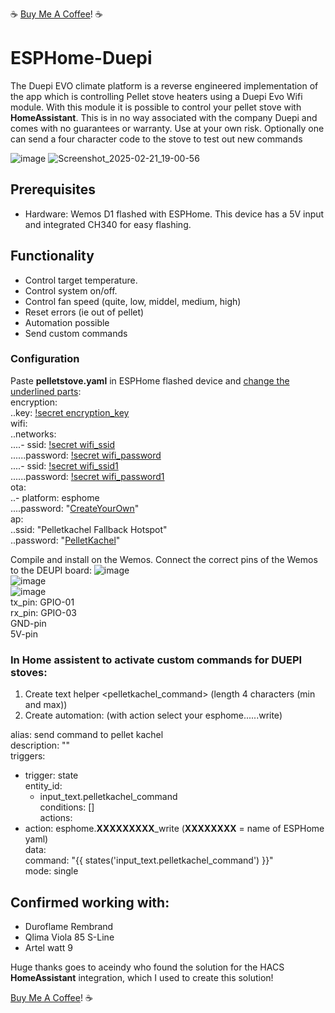 :coffee: [Buy Me A Coffee](https://buymeacoffee.com/mvroosmalen)! :coffee:
# ESPHome-Duepi
The Duepi EVO climate platform is a reverse engineered implementation of the app which is controlling Pellet stove heaters using a Duepi Evo Wifi module. With this module it is possible to control your pellet stove with **HomeAssistant**. This is in no way associated with the company Duepi and comes with no guarantees or warranty. Use at your own risk. Optionally one can send a four character code to the stove to test out new commands

![image](https://github.com/user-attachments/assets/37a8dd07-30b7-46e1-8ba0-1c56234960a2)
![Screenshot_2025-02-21_19-00-56](https://github.com/user-attachments/assets/50f06f76-f7b8-4078-a9bc-d7b59a99f2d2)


## Prerequisites
- Hardware: Wemos D1 flashed with ESPHome. This device has a 5V input and integrated CH340 for easy flashing. 

## Functionality
- Control target temperature.
- Control system on/off.
- Control fan speed (quite, low, middel, medium, high)
- Reset errors (ie out of pellet)
- Automation possible
- Send custom commands

### Configuration
Paste **pelletstove.yaml** in ESPHome flashed device and <ins>change the underlined parts</ins>:  
encryption:  
..key: <ins>!secret encryption_key</ins>  
wifi:  
..networks:  
....- ssid: <ins>!secret wifi_ssid</ins>  
......password: <ins>!secret wifi_password</ins>  
....- ssid: <ins>!secret wifi_ssid1</ins>  
......password: <ins>!secret wifi_password1</ins>  
ota:  
..- platform: esphome  
....password: "<ins>CreateYourOwn</ins>"  
ap:  
..ssid: "Pelletkachel Fallback Hotspot"  
..password: "<ins>PelletKachel</ins>"  
  
Compile and install on the Wemos. Connect the correct pins of the Wemos to the DEUPI board:
![image](https://github.com/user-attachments/assets/2958a20d-82da-41a6-a7fe-a692134b9652)  
![image](https://github.com/user-attachments/assets/4cef9ac5-132b-4bb8-838a-5a8e09bb705e)  
![image](https://github.com/user-attachments/assets/f2125298-5b24-4814-8c65-a8f1f51754c9)  
tx_pin: GPIO-01  
rx_pin: GPIO-03  
GND-pin  
5V-pin  

### In Home assistent to activate custom commands for DUEPI stoves: 
  1) Create text helper <pelletkachel_command> (length 4 characters (min and max))
  2) Create automation: (with action select your esphome......write)      
        
alias: send command to pellet kachel<br />
description: "" <br />
triggers:<br />
  - trigger: state<br />
    entity_id:<br />
      - input_text.pelletkachel_command<br />
conditions: []<br />
actions:<br />
  - action: esphome.**XXXXXXXXX**_write (**XXXXXXXX** = name of ESPHome yaml)<br />
    data:<br />
      command: "{{ states('input_text.pelletkachel_command') }}"<br />
mode: single<br />

## Confirmed working with:  
- Duroflame Rembrand  
- Qlima Viola 85 S-Line 
- Artel watt 9


Huge thanks goes to aceindy who found the solution for the HACS **HomeAssistant** integration, which I used to create this solution!

[Buy Me A Coffee](https://buymeacoffee.com/mvroosmalen)! :coffee:
